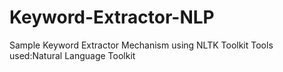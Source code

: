 # Keyword-Extractor-NLP
Sample Keyword Extractor Mechanism using NLTK Toolkit
Tools used:Natural Language Toolkit
